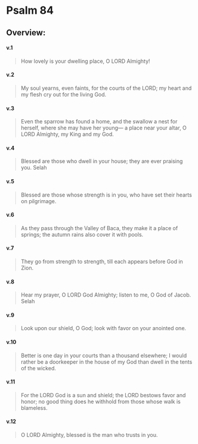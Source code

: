 # Psalm 84

## Overview:


#### v.1
>How lovely is your dwelling place, O LORD Almighty!

#### v.2
>My soul yearns, even faints, for the courts of the LORD; my heart and my flesh cry out for the living God.

#### v.3
>Even the sparrow has found a home, and the swallow a nest for herself, where she may have her young— a place near your altar, O LORD Almighty, my King and my God.

#### v.4
>Blessed are those who dwell in your house; they are ever praising you. Selah

#### v.5
>Blessed are those whose strength is in you, who have set their hearts on pilgrimage.

#### v.6
>As they pass through the Valley of Baca, they make it a place of springs; the autumn rains also cover it with pools.

#### v.7
>They go from strength to strength, till each appears before God in Zion.

#### v.8
>Hear my prayer, O LORD God Almighty; listen to me, O God of Jacob. Selah

#### v.9
>Look upon our shield, O God; look with favor on your anointed one.

#### v.10
>Better is one day in your courts than a thousand elsewhere; I would rather be a doorkeeper in the house of my God than dwell in the tents of the wicked.

#### v.11
>For the LORD God is a sun and shield; the LORD bestows favor and honor; no good thing does he withhold from those whose walk is blameless.

#### v.12
>O LORD Almighty, blessed is the man who trusts in you.



